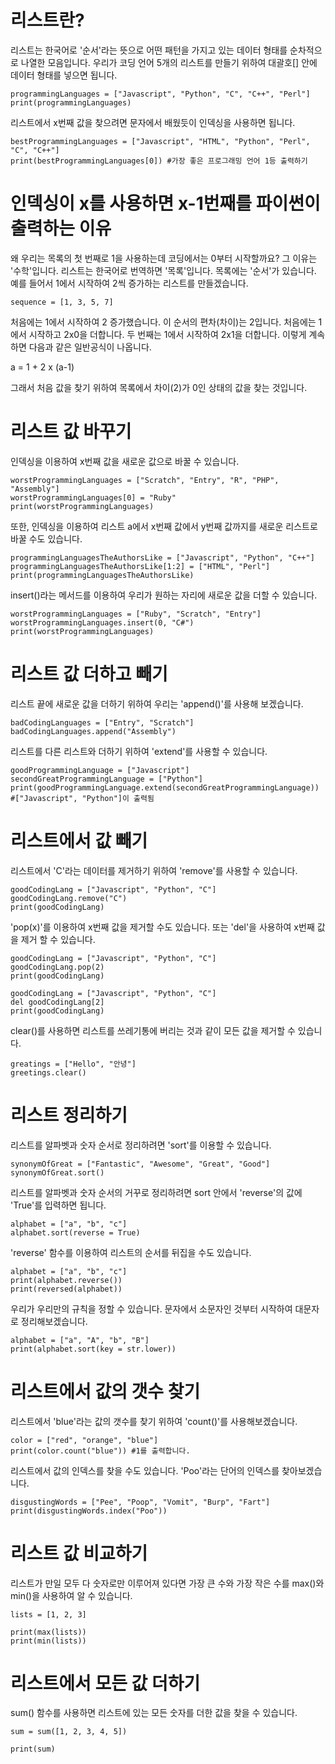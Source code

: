 # 리스트란?
리스트는 한국어로 '순서'라는 뜻으로 어떤 패턴을 가지고 있는 데이터 형태를 순차적으로 나열한 모음입니다. 우리가 코딩 언어 5개의 리스트를 만들기 위하여 대괄호[] 안에 데이터 형태를 넣으면 됩니다.

```
programmingLanguages = ["Javascript", "Python", "C", "C++", "Perl"]
print(programmingLanguages)
```

리스트에서 x번째 값을 찾으려면 문자에서 배웠듯이 인덱싱을 사용하면 됩니다.

```
bestProgrammingLanguages = ["Javascript", "HTML", "Python", "Perl", "C", "C++"]
print(bestProgrammingLanguages[0]) #가장 좋은 프로그래밍 언어 1등 출력하기
```

# 인덱싱이 x를 사용하면 x-1번째를 파이썬이 출력하는 이유
왜 우리는 목록의 첫 번째로 1을 사용하는데 코딩에서는 0부터 시작할까요? 그 이유는 '수학'입니다. 리스트는 한국어로 번역하면 '목록'입니다. 목록에는 '순서'가 있습니다.
예를 들어서 1에서 시작하여 2씩 증가하는 리스트를 만들겠습니다.

```
sequence = [1, 3, 5, 7]
```

처음에는 1에서 시작하여 2 증가했습니다. 이 순서의 편차(차이)는 2입니다. 처음에는 1에서 시작하고 2x0을 더합니다. 두 번째는 1에서 시작하여 2x1을 더합니다. 이렇게 계속하면 다음과 같은 일반공식이 나옵니다.

a = 1 + 2 x (a-1)

그래서 처음 값을 찾기 위하여 목록에서 차이(2)가 0인 상태의 값을 찾는 것입니다.

# 리스트 값 바꾸기
인덱싱을 이용하여 x번째 값을 새로운 값으로 바꿀 수 있습니다.

```
worstProgrammingLanguages = ["Scratch", "Entry", "R", "PHP", "Assembly"]
worstProgrammingLanguages[0] = "Ruby"
print(worstProgrammingLanguages)
```

또한, 인덱싱을 이용하여 리스트 a에서 x번째 값에서 y번째 값까지를 새로운 리스트로 바꿀 수도 있습니다.

```
programmingLanguagesTheAuthorsLike = ["Javascript", "Python", "C++"]
programmingLanguagesTheAuthorsLike[1:2] = ["HTML", "Perl"]
print(programmingLanguagesTheAuthorsLike)
```

insert()라는 메서드를 이용하여 우리가 원하는 자리에 새로운 값을 더할 수 있습니다.

```
worstProgrammingLanguages = ["Ruby", "Scratch", "Entry"]
worstProgrammingLanguages.insert(0, "C#")
print(worstProgrammingLanguages)
```

# 리스트 값 더하고 빼기
리스트 끝에 새로운 값을 더하기 위하여 우리는 'append()'를 사용해 보겠습니다.

```
badCodingLanguages = ["Entry", "Scratch"]
badCodingLanguages.append("Assembly")
```

리스트를 다른 리스트와 더하기 위하여 'extend'를 사용할 수 있습니다.

```
goodProgrammingLanguage = ["Javascript"]
secondGreatProgrammingLanguage = ["Python"]
print(goodProgrammingLanguage.extend(secondGreatProgrammingLanguage)) #["Javascript", "Python"]이 출력됨
```

# 리스트에서 값 빼기
리스트에서 'C'라는 데이터를 제거하기 위하여 'remove'를 사용할 수 있습니다.

```
goodCodingLang = ["Javascript", "Python", "C"]
goodCodingLang.remove("C")
print(goodCodingLang)
```

'pop(x)'를 이용하여 x번째 값을 제거할 수도 있습니다. 또는 'del'을 사용하여 x번째 값을 제거 할 수 있습니다.

```
goodCodingLang = ["Javascript", "Python", "C"]
goodCodingLang.pop(2)
print(goodCodingLang)
```

```
goodCodingLang = ["Javascript", "Python", "C"]
del goodCodingLang[2]
print(goodCodingLang)
```

clear()를 사용하면 리스트를 쓰레기통에 버리는 것과 같이 모든 값을 제거할 수 있습니다.

```
greatings = ["Hello", "안녕"]
greetings.clear()
```

# 리스트 정리하기
리스트를 알파벳과 숫자 순서로 정리하려면 'sort'를 이용할 수 있습니다.

```
synonymOfGreat = ["Fantastic", "Awesome", "Great", "Good"]
synonymOfGreat.sort()
```

리스트를 알파벳과 숫자 순서의 거꾸로 정리하려면 sort 안에서 'reverse'의 값에 'True'를 입력하면 됩니다.

```
alphabet = ["a", "b", "c"]
alphabet.sort(reverse = True)
```

'reverse' 함수를 이용하여 리스트의 순서를 뒤집을 수도 있습니다.
```
alphabet = ["a", "b", "c"]
print(alphabet.reverse())
print(reversed(alphabet))
```

우리가 우리만의 규칙을 정할 수 있습니다. 문자에서 소문자인 것부터 시작하여 대문자로 정리해보겠습니다.

```
alphabet = ["a", "A", "b", "B"]
print(alphabet.sort(key = str.lower))
```

# 리스트에서 값의 갯수 찾기
리스트에서 'blue'라는 값의 갯수를 찾기 위하여 'count()'를 사용해보겠습니다.

```
color = ["red", "orange", "blue"]
print(color.count("blue")) #1를 출력합니다.
```

리스트에서 값의 인덱스를 찾을 수도 있습니다. 'Poo'라는 단어의 인덱스를 찾아보겠습니다.

```
disgustingWords = ["Pee", "Poop", "Vomit", "Burp", "Fart"]
print(disgustingWords.index("Poo"))
```

# 리스트 값 비교하기
리스트가 만일 모두 다 숫자로만 이루어져 있다면 가장 큰 수와 가장 작은 수를 max()와 min()을 사용하여 알 수 있습니다.

```
lists = [1, 2, 3]

print(max(lists))
print(min(lists))
```

# 리스트에서 모든 값 더하기
sum() 함수를 사용하면 리스트에 있는 모든 숫자를 더한 값을 찾을 수 있습니다.

```
sum = sum([1, 2, 3, 4, 5])

print(sum)
```
